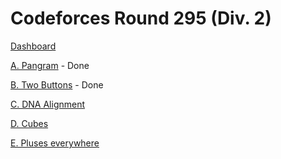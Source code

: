 # Codeforces Round 295 (Div. 2)

[Dashboard](https://codeforces.com/contest/520)

[A. Pangram](https://codeforces.com/contest/520/problem/A) - Done

[B. Two Buttons](https://codeforces.com/contest/520/problem/B) - Done

[C. DNA Alignment](https://codeforces.com/contest/520/problem/C)

[D. Cubes](https://codeforces.com/contest/520/problem/D)

[E. Pluses everywhere](https://codeforces.com/contest/520/problem/E)
